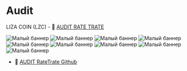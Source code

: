 # Audit
LIZA COIN (LZC) - 💠 [AUDIT RATE TRATE](https://tcpcoins.net/uploads/s/7/a/g/7agy4blgatdj/file/m59f7vRT.pdf?preview=1)

![Малый баннер](https://ukit.com/uploads/s/l/4/j/l4j8wtlqendh/img/thumb_KsJQdDGv.png)
![Малый баннер](https://ukit.com/uploads/s/l/4/j/l4j8wtlqendh/img/full_0tLad4xf.jpg)
![Малый баннер](https://ukit.com/uploads/s/l/4/j/l4j8wtlqendh/img/full_u69SNGZh.jpg)
![Малый баннер](https://ukit.com/uploads/s/l/4/j/l4j8wtlqendh/img/full_00Hwr6dd.jpg)
![Малый баннер](https://ukit.com/uploads/s/l/4/j/l4j8wtlqendh/img/full_7hTip396.jpg)
![Малый баннер](https://ukit.com/uploads/s/l/4/j/l4j8wtlqendh/img/full_F1smIhGy.jpg)
![Малый баннер](https://ukit.com/uploads/s/l/4/j/l4j8wtlqendh/img/full_uLGvXmh7.jpg)
![Малый баннер](https://ukit.com/uploads/s/l/4/j/l4j8wtlqendh/img/full_KIm68ol9.jpg)
![Малый баннер](https://ukit.com/uploads/s/l/4/j/l4j8wtlqendh/img/full_Tpd7rNL2.jpg)

- 💠 [AUDIT RateTrate Github](https://github.com/AuditRateTech/Smart-Contract-Audits/blob/main/Liza_Coin_0xA6550996403407481f2748a793aE40dA3b369F6d.pdf)
